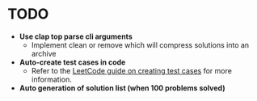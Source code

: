 # TODO

- **Use clap top parse cli arguments**
  - Implement clean or remove which will compress solutions into an archive
- **Auto-create test cases in code**
  - Refer to the [LeetCode guide on creating test cases](https://support.leetcode.com/hc/en-us/articles/32442719377939-How-to-create-test-cases-on-LeetCode) for more information.
- **Auto generation of solution list (when 100 problems solved)**
